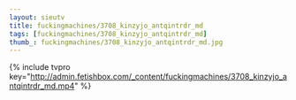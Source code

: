 ```yaml
--- 
layout: sieutv
title: fuckingmachines/3708_kinzyjo_antqintrdr_md
tags: [fuckingmachines/3708_kinzyjo_antqintrdr_md]
thumb_: fuckingmachines/3708_kinzyjo_antqintrdr_md.jpg
---
```

{% include tvpro key="http://admin.fetishbox.com/_content/fuckingmachines/3708_kinzyjo_antqintrdr_md.mp4" %} 

